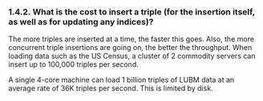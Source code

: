 <div>

<div>

<div>

<div>

### 1.4.2. What is the cost to insert a triple (for the insertion itself, as well as for updating any indices)?

</div>

</div>

</div>

The more triples are inserted at a time, the faster this goes. Also, the
more concurrent triple insertions are going on, the better the
throughput. When loading data such as the US Census, a cluster of 2
commodity servers can insert up to 100,000 triples per second.

A single 4-core machine can load 1 billion triples of LUBM data at an
average rate of 36K triples per second. This is limited by disk.

</div>
